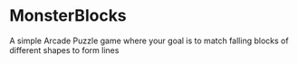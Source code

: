 # MonsterBlocks
A simple Arcade Puzzle game where your goal is to match falling blocks of different shapes to form lines
